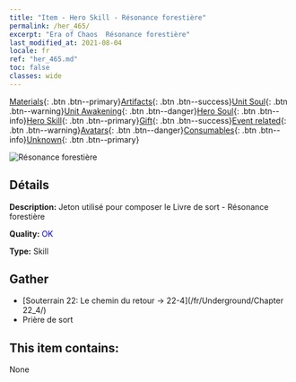 ```yaml
---
title: "Item - Hero Skill - Résonance forestière"
permalink: /her_465/
excerpt: "Era of Chaos  Résonance forestière"
last_modified_at: 2021-08-04
locale: fr
ref: "her_465.md"
toc: false
classes: wide
---
```

 [Materials](/ItemsFR/){: .btn .btn--primary}[Artifacts](/ItemsFR/Artifacts/){: .btn .btn--success}[Unit Soul](/ItemsFR/UnitSoul/){: .btn .btn--warning}[Unit Awakening](/ItemsFR/UnitAwakening/){: .btn .btn--danger}[Hero Soul](/ItemsFR/HeroSoul/){: .btn .btn--info}[Hero Skill](/ItemsFR/HeroSkill/){: .btn .btn--primary}[Gift](/ItemsFR/Gift/){: .btn .btn--success}[Event related](/ItemsFR/Events/){: .btn .btn--warning}[Avatars](/ItemsFR/Avatars/){: .btn .btn--danger}[Consumables](/ItemsFR/Consumables/){: .btn .btn--info}[Unknown](/ItemsFR/Unknown/){: .btn .btn--primary}

 ![Résonance forestière](/images/t/ps_senlingongming.png)

## Détails
 **Description:** Jeton utilisé pour composer le Livre de sort - Résonance forestière

 **Quality:** <span style="color: #0000CD">OK</span>

 **Type:** Skill

## Gather

*    [Souterrain 22: Le chemin du retour -> 22-4](/fr/Underground/Chapter 22_4/) 
*    Prière de sort 

## This item contains:

  None

